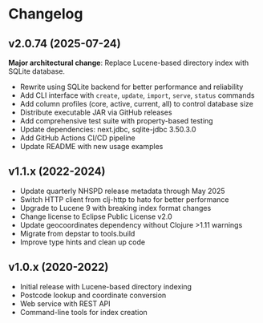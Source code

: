 # Changelog

## v2.0.74 (2025-07-24)

**Major architectural change**: Replace Lucene-based directory index with SQLite database.

- Rewrite using SQLite backend for better performance and reliability
- Add CLI interface with `create`, `update`, `import`, `serve`, `status` commands  
- Add column profiles (core, active, current, all) to control database size
- Distribute executable JAR via GitHub releases
- Add comprehensive test suite with property-based testing
- Update dependencies: next.jdbc, sqlite-jdbc 3.50.3.0
- Add GitHub Actions CI/CD pipeline
- Update README with new usage examples

## v1.1.x (2022-2024)

- Update quarterly NHSPD release metadata through May 2025
- Switch HTTP client from clj-http to hato for better performance
- Upgrade to Lucene 9 with breaking index format changes  
- Change license to Eclipse Public License v2.0
- Update geocoordinates dependency without Clojure >1.11 warnings
- Migrate from depstar to tools.build
- Improve type hints and clean up code

## v1.0.x (2020-2022)

- Initial release with Lucene-based directory indexing
- Postcode lookup and coordinate conversion
- Web service with REST API
- Command-line tools for index creation
